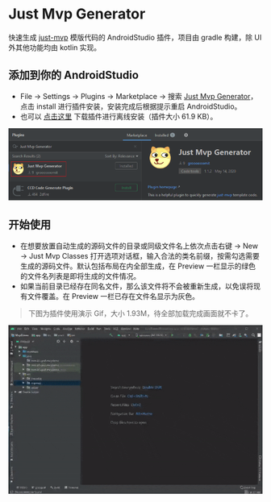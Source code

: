 # Just Mvp Generator
快速生成 [just-mvp](https://github.com/groooooomit/just-mvp) 模版代码的 AndroidStudio 插件，项目由 gradle 构建，除 UI 外其他功能均由 kotlin 实现。

## 添加到你的 AndroidStudio
* File -> Settings -> Plugins -> Marketplace -> 搜索 [Just Mvp Generator](https://plugins.jetbrains.com/plugin/14273-just-mvp-generator)，点击 install 进行插件安装，安装完成后根据提示重启 AndroidStudio。  
* 也可以 [点击这里](https://raw.githubusercontent.com/groooooomit/just-mvp-plugin/master/plugins/just-mvp-plugin-1.1.2.jar) 下载插件进行离线安装（插件大小 61.9 KB）。 

![安装插件](https://raw.githubusercontent.com/groooooomit/just-mvp-plugin/master/screenshots/plugins.png)

## 开始使用
* 在想要放置自动生成的源码文件的目录或同级文件名上依次点击右键 -> New -> Just Mvp Classes 打开选项对话框，输入合法的类名前缀，按需勾选需要生成的源码文件。默认包括布局在内全部生成，在 Preview 一栏显示的绿色的文件名列表是即将生成的文件情况。  
* 如果当前目录已经存在同名文件，那么该文件将不会被重新生成，以免误将现有文件覆盖。在 Preview 一栏已存在文件名显示为灰色。  
> 下图为插件使用演示 Gif，大小 1.93M，待全部加载完成画面就不卡了。


![生成 MVP 模板代码](https://raw.githubusercontent.com/groooooomit/just-mvp-plugin/master/screenshots/just-mvp-plugin-demo.gif "gif 大小1.93M，待全部加载完就不卡了")
